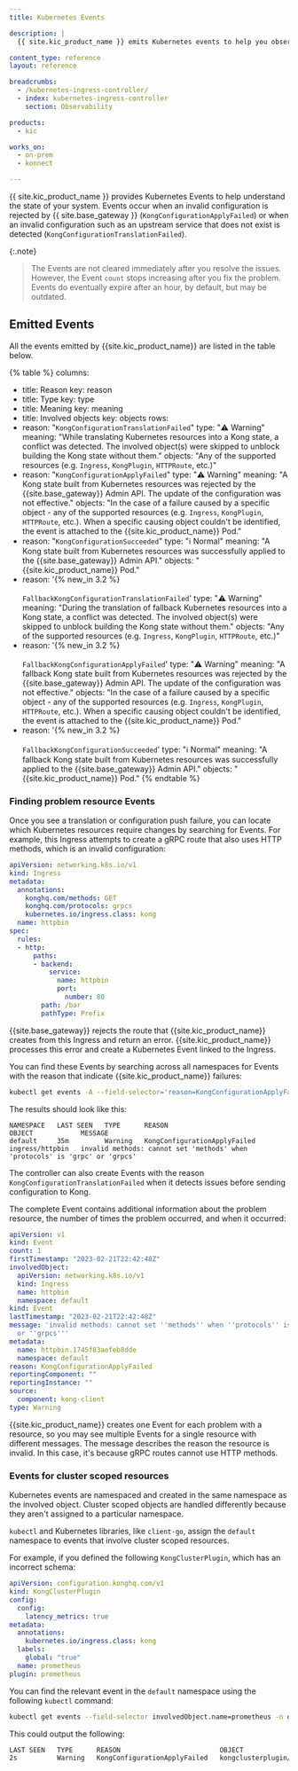 ```yaml
---
title: Kubernetes Events

description: |
  {{ site.kic_product_name }} emits Kubernetes events to help you observe what's happening in your cluster.

content_type: reference
layout: reference

breadcrumbs:
  - /kubernetes-ingress-controller/
  - index: kubernetes-ingress-controller
    section: Observability

products:
  - kic

works_on:
  - on-prem
  - konnect

---
```



{{ site.kic_product_name }} provides Kubernetes Events to help understand the state of your system. Events occur when an invalid configuration is rejected by {{ site.base_gateway }} (`KongConfigurationApplyFailed`) or when an invalid configuration such as an upstream service that does not exist is detected (`KongConfigurationTranslationFailed`).

{:.note}
> The Events are not cleared immediately after you resolve the issues. However, the Event `count` stops increasing after you fix the problem. Events do eventually expire after an hour, by default, but may be outdated. 

## Emitted Events

All the events emitted by {{site.kic_product_name}} are listed in the table below.

{% table %}
columns:
  - title: Reason
    key: reason
  - title: Type
    key: type
  - title: Meaning
    key: meaning
  - title: Involved objects
    key: objects
rows:
  - reason: "`KongConfigurationTranslationFailed`"
    type: "⚠️ Warning"
    meaning: "While translating Kubernetes resources into a Kong state, a conflict was detected. The involved object(s) were skipped to unblock building the Kong state without them."
    objects: "Any of the supported resources (e.g. `Ingress`, `KongPlugin`, `HTTPRoute`, etc.)"
  - reason: "`KongConfigurationApplyFailed`"
    type: "⚠️ Warning"
    meaning: "A Kong state built from Kubernetes resources was rejected by the {{site.base_gateway}} Admin API. The update of the configuration was not effective."
    objects: "In the case of a failure caused by a specific object - any of the supported resources (e.g. `Ingress`, `KongPlugin`, `HTTPRoute`, etc.). When a specific causing object couldn't be identified, the event is attached to the {{site.kic_product_name}} Pod."
  - reason: "`KongConfigurationSucceeded`"
    type: "ℹ️ Normal"
    meaning: "A Kong state built from Kubernetes resources was successfully applied to the {{site.base_gateway}} Admin API."
    objects: "{{site.kic_product_name}} Pod."
  - reason: '{% new_in 3.2 %}<br /><br />`FallbackKongConfigurationTranslationFailed`'
    type: "⚠️ Warning"
    meaning: "During the translation of fallback Kubernetes resources into a Kong state, a conflict was detected. The involved object(s) were skipped to unblock building the Kong state without them."
    objects: "Any of the supported resources (e.g. `Ingress`, `KongPlugin`, `HTTPRoute`, etc.)"
  - reason: '{% new_in 3.2 %}<br /><br />`FallbackKongConfigurationApplyFailed`'
    type: "⚠️ Warning"
    meaning: "A fallback Kong state built from Kubernetes resources was rejected by the {{site.base_gateway}} Admin API. The update of the configuration was not effective."
    objects: "In the case of a failure caused by a specific object - any of the supported resources (e.g. `Ingress`, `KongPlugin`, `HTTPRoute`, etc.). When a specific causing object couldn't be identified, the event is attached to the {{site.kic_product_name}} Pod."
  - reason: '{% new_in 3.2 %}<br /><br />`FallbackKongConfigurationSucceeded`'
    type: "ℹ️ Normal"
    meaning: "A fallback Kong state built from Kubernetes resources was successfully applied to the {{site.base_gateway}} Admin API."
    objects: "{{site.kic_product_name}} Pod."
{% endtable %}

### Finding problem resource Events

Once you see a translation or configuration push failure, you can locate which Kubernetes resources require changes by searching for Events. For example, this Ingress attempts to create a gRPC route that also uses HTTP methods, which is an invalid configuration:

```yaml
apiVersion: networking.k8s.io/v1
kind: Ingress
metadata:
  annotations:
    konghq.com/methods: GET
    konghq.com/protocols: grpcs
    kubernetes.io/ingress.class: kong
  name: httpbin
spec:
  rules:
  - http:
      paths:
      - backend:
          service:
            name: httpbin
            port:
              number: 80
        path: /bar
        pathType: Prefix
```

{{site.base_gateway}} rejects the route that {{site.kic_product_name}} creates from this Ingress and return an error. {{site.kic_product_name}} processes this error and create a Kubernetes Event linked to the Ingress.

You can find these Events by searching across all namespaces for Events with the reason that indicate {{site.kic_product_name}} failures:

```bash
kubectl get events -A --field-selector='reason=KongConfigurationApplyFailed'
```

The results should look like this:

```
NAMESPACE   LAST SEEN   TYPE      REASON                         OBJECT            MESSAGE
default     35m         Warning   KongConfigurationApplyFailed   ingress/httpbin   invalid methods: cannot set 'methods' when 'protocols' is 'grpc' or 'grpcs'
```

The controller can also create Events with the reason `KongConfigurationTranslationFailed` when it detects issues before sending configuration to Kong.

The complete Event contains additional information about the problem resource, the number of times the problem occurred, and when it occurred:

```yaml
apiVersion: v1
kind: Event
count: 1
firstTimestamp: "2023-02-21T22:42:48Z"
involvedObject:
  apiVersion: networking.k8s.io/v1
  kind: Ingress
  name: httpbin
  namespace: default
kind: Event
lastTimestamp: "2023-02-21T22:42:48Z"
message: 'invalid methods: cannot set ''methods'' when ''protocols'' is ''grpc''
  or ''grpcs'''
metadata:
  name: httpbin.1745f83aefeb8dde
  namespace: default
reason: KongConfigurationApplyFailed
reportingComponent: ""
reportingInstance: ""
source:
  component: kong-client
type: Warning
```

{{site.kic_product_name}} creates one Event for each problem with a resource, so you may see multiple Events for a single resource with different messages. The message describes the reason the resource is invalid. In this case, it's because gRPC routes cannot use HTTP methods.

### Events for cluster scoped resources

Kubernetes events are namespaced and created in the same namespace as the involved object.  Cluster scoped objects are handled differently because they aren't assigned to a particular namespace.

`kubectl` and Kubernetes libraries, like `client-go`, assign the `default` namespace to events that involve cluster scoped resources.

For example, if you defined the following `KongClusterPlugin`, which has an incorrect schema:

```yaml
apiVersion: configuration.konghq.com/v1
kind: KongClusterPlugin
config:
  config:
    latency_metrics: true
metadata:
  annotations:
    kubernetes.io/ingress.class: kong
  labels:
    global: "true"
  name: prometheus
plugin: prometheus
```

You can find the relevant event in the `default` namespace using the following `kubectl` command:

```bash
kubectl get events --field-selector involvedObject.name=prometheus -n default
```

This could output the following:

```bash
LAST SEEN   TYPE      REASON                         OBJECT                         MESSAGE
2s          Warning   KongConfigurationApplyFailed   kongclusterplugin/prometheus   invalid config.config: unknown field
```